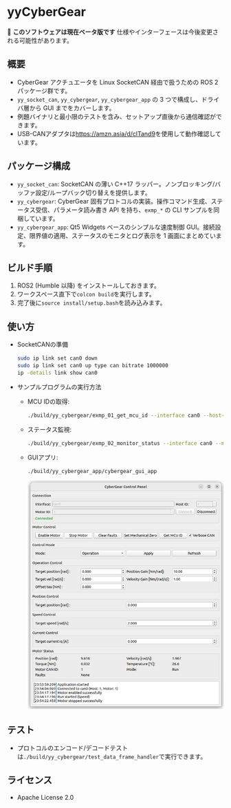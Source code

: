 # yyCyberGear

🚧 **このソフトウェアは現在ベータ版です**
仕様やインターフェースは今後変更される可能性があります。

## 概要

- CyberGear アクチュエータを Linux SocketCAN 経由で扱うための ROS 2 パッケージ群です。
- `yy_socket_can`, `yy_cybergear`, `yy_cybergear_app` の 3 つで構成し、ドライバ層から GUI までをカバーします。
- 例題バイナリと最小限のテストを含み、セットアップ直後から通信確認ができます。
- USB-CANアダプタは<https://amzn.asia/d/clTand9>を使用して動作確認しています。

## パッケージ構成

- `yy_socket_can`: SocketCAN の薄い C++17 ラッパー。ノンブロッキング/バッファ設定/ループバック切り替えを提供します。
- `yy_cybergear`: CyberGear 固有プロトコルの実装。操作コマンド生成、ステータス受信、パラメータ読み書き API を持ち、`exmp_*` の CLI サンプルを同梱しています。
- `yy_cybergear_app`: Qt5 Widgets ベースのシンプルな速度制御 GUI。接続設定、限界値の適用、ステータスのモニタとログ表示を 1 画面にまとめています。

## ビルド手順

1. ROS2 (Humble 以降) をインストールしておきます。
2. ワークスペース直下で`colcon build`を実行します。
3. 完了後に`source install/setup.bash`を読み込みます。

## 使い方

- SocketCANの準備

  ```bash
  sudo ip link set can0 down
  sudo ip link set can0 up type can bitrate 1000000
  ip -details link show can0
  ```

- サンプルプログラムの実行方法

  - MCU IDの取得:

    ```bash
    ./build/yy_cybergear/exmp_01_get_mcu_id --interface can0 --host-id 0x01 --motor-id 0x01
    ```

  - ステータス監視:

    ```bash
    ./build/yy_cybergear/exmp_02_monitor_status --interface can0 --motor-id 1
    ```

  - GUIアプリ:

    ```bash
    ./build/yy_cybergear_app/cybergear_gui_app
    ```

    ![screenshot of yy_cybergear_app](docs/images/yy_cybergear_app.png)

## テスト

- プロトコルのエンコード/デコードテストは`./build/yy_cybergear/test_data_frame_handler`で実行できます。

## ライセンス

- Apache License 2.0
